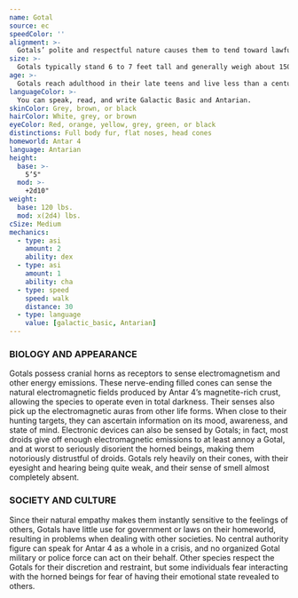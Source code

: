 ```yaml
---
name: Gotal
source: ec
speedColor: ''
alignment: >-
  Gotals’ polite and respectful nature causes them to tend toward lawful alignments, though there are exceptions.
size: >-
  Gotals typically stand 6 to 7 feet tall and generally weigh about 150 lbs. Regardless of your position in that range, your size is Medium.
age: >-
  Gotals reach adulthood in their late teens and live less than a century.
languageColor: >-
  You can speak, read, and write Galactic Basic and Antarian. 
skinColor: Grey, brown, or black
hairColor: White, grey, or brown
eyeColor: Red, orange, yellow, grey, green, or black
distinctions: Full body fur, flat noses, head cones
homeworld: Antar 4
language: Antarian
height:
  base: >-
    5’5"
  mod: >-
    +2d10"
weight:
  base: 120 lbs.
  mod: x(2d4) lbs.
cSize: Medium
mechanics:
  - type: asi
    amount: 2
    ability: dex
  - type: asi
    amount: 1
    ability: cha
  - type: speed
    speed: walk
    distance: 30
  - type: language
    value: [galactic_basic, Antarian]
---
```

### BIOLOGY AND APPEARANCE
Gotals possess cranial horns as receptors to sense electromagnetism and other energy emissions. These nerve-ending filled cones can sense the natural electromagnetic fields produced by Antar 4’s magnetite-rich crust, allowing the species to operate even in total darkness. Their senses also pick up the electromagnetic auras from other life forms. When close to their hunting targets, they can ascertain information on its mood, awareness, and state of mind. Electronic devices can also be sensed by Gotals; in fact, most droids give off enough electromagnetic emissions to at least annoy a Gotal, and at worst to seriously disorient the horned beings, making them notoriously distrustful of droids. Gotals rely heavily on their cones, with their eyesight and hearing being quite weak, and their sense of smell almost completely absent.

### SOCIETY AND CULTURE
Since their natural empathy makes them instantly sensitive to the feelings of others, Gotals have little use for government or laws on their homeworld, resulting in problems when dealing with other societies. No central authority figure can speak for Antar 4 as a whole in a crisis, and no organized Gotal military or police force can act on their behalf. Other species respect the Gotals for their discretion and restraint, but some individuals fear interacting with the horned beings for fear of having their emotional state revealed to others.
    